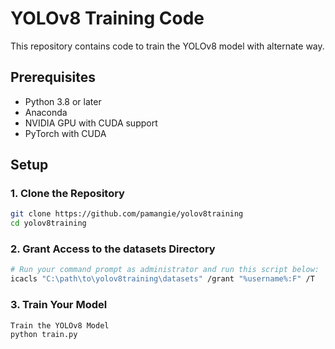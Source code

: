 # YOLOv8 Training Code

This repository contains code to train the YOLOv8 model with alternate way. 

## Prerequisites

- Python 3.8 or later
- Anaconda
- NVIDIA GPU with CUDA support
- PyTorch with CUDA

## Setup

### 1. Clone the Repository

```bash
git clone https://github.com/pamangie/yolov8training
cd yolov8training
```

### 2. Grant Access to the datasets Directory
```bash
# Run your command prompt as administrator and run this script below:
icacls "C:\path\to\yolov8training\datasets" /grant "%username%:F" /T
```

### 3. Train Your Model

```bash
Train the YOLOv8 Model
python train.py
```




